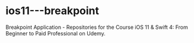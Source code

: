# ios11---breakpoint
Breakpoint Application - Repositories for the Course iOS 11 &amp; Swift 4: From Beginner to Paid Professional on Udemy.
